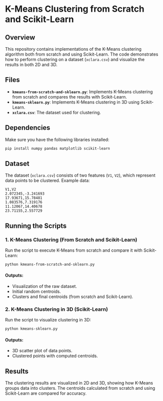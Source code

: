 # K-Means Clustering from Scratch and Scikit-Learn

## Overview
This repository contains implementations of the K-Means clustering algorithm both from scratch and using Scikit-Learn. The code demonstrates how to perform clustering on a dataset (`xclara.csv`) and visualize the results in both 2D and 3D.

## Files
- **`kmeans-from-scratch-and-sklearn.py`**: Implements K-Means clustering from scratch and compares the results with Scikit-Learn.
- **`kmeans-sklearn.py`**: Implements K-Means clustering in 3D using Scikit-Learn.
- **`xclara.csv`**: The dataset used for clustering.

## Dependencies
Make sure you have the following libraries installed:
```bash
pip install numpy pandas matplotlib scikit-learn
```

## Dataset
The dataset (`xclara.csv`) consists of two features (`V1`, `V2`), which represent data points to be clustered. Example data:
```
V1,V2
2.072345,-3.241693
17.93671,15.78481
1.083576,7.319176
11.12067,14.40678
23.71155,2.557729
```

## Running the Scripts
### 1. K-Means Clustering (From Scratch and Scikit-Learn)
Run the script to execute K-Means from scratch and compare it with Scikit-Learn:
```bash
python kmeans-from-scratch-and-sklearn.py
```
#### Outputs:
- Visualization of the raw dataset.
- Initial random centroids.
- Clusters and final centroids (from scratch and Scikit-Learn).

### 2. K-Means Clustering in 3D (Scikit-Learn)
Run the script to visualize clustering in 3D:
```bash
python kmeans-sklearn.py
```
#### Outputs:
- 3D scatter plot of data points.
- Clustered points with computed centroids.

## Results
The clustering results are visualized in 2D and 3D, showing how K-Means groups data into clusters. The centroids calculated from scratch and using Scikit-Learn are compared for accuracy.

